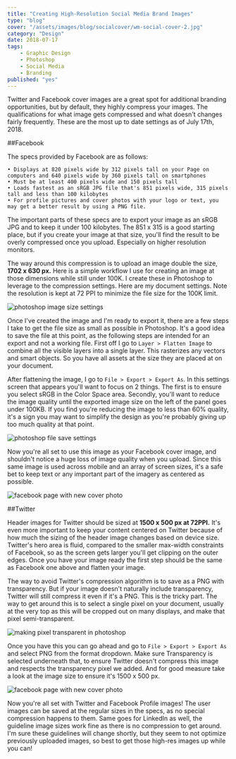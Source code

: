 ```yaml
---
title: "Creating High-Resolution Social Media Brand Images"
type: "blog"
cover: "/assets/images/blog/socialcover/wm-social-cover-2.jpg"
category: "Design"
date: 2018-07-17    
tags:
    - Graphic Design
    - Photoshop
    - Social Media
    - Branding
published: "yes"
---
```

Twitter and Facebook cover images are a great spot for additional branding opportunities, but by default, they highly compress your images. The qualifications for what image gets compressed and what doesn't changes fairly frequently. These are the most up to date settings as of July 17th, 2018.

##Facebook

The specs provided by Facebook are as follows: 
```
• Displays at 820 pixels wide by 312 pixels tall on your Page on computers and 640 pixels wide by 360 pixels tall on smartphones
• Must be at least 400 pixels wide and 150 pixels tall
• Loads fastest as an sRGB JPG file that's 851 pixels wide, 315 pixels tall and less than 100 kilobytes
• For profile pictures and cover photos with your logo or text, you may get a better result by using a PNG file.
```

The important parts of these specs are to export your image as an sRGB JPG and to keep it under 100 kilobytes. The 851 x 315 is a good starting place, but if you create your image at that size, you'll find the result to be overly compressed once you upload. Especially on higher resolution monitors.

The way around this compression is to upload an image double the size, **1702 x 630 px.** Here is a simple workflow I use for creating an image at those dimensions while still under 100K. I create these in Photoshop to leverage to the compression settings. Here are my document settings. Note the resolution is kept at 72 PPI to minimize the file size for the 100K limit.

![photoshop image size settings](/assets/images/blog/socialcover/1-ps-settings.jpg)

Once I've created the image and I'm ready to export it, there are a few steps I take to get the file size as small as possible in Photoshop. It's a good idea to save the file at this point, as the following steps are intended for an export and not a working file. First off I go to `Layer > Flatten Image` to combine all the visible layers into a single layer. This rasterizes any vectors and smart objects. So you have all assets at the size they are placed at on your document.

After flattening the image, I go to  `File > Export > Export As`. In this settings screen that appears you'll want to focus on 2 things. The first is to ensure you select sRGB in the Color Space area. Secondly, you'll want to reduce the image quality until the exported image size on the left of the panel goes under 100KB. If you find you're reducing the image to less than 60% quality, it's a sign you may want to simplify the design as you're probably giving up too much quality at that point.

![photoshop file save settings](/assets/images/blog/socialcover/2-ps-save.jpg)

Now you're all set to use this image as your Facebook cover image, and shouldn't notice a huge loss of image quality when you upload. Since this same image is used across mobile and an array of screen sizes, it's a safe bet to keep text or any important part of the imagery as centered as possible.

![facebook page with new cover photo](/assets/images/blog/socialcover/3-facebook-result.jpg)


##Twitter

Header images for Twitter should be sized at **1500 x 500 px at 72PPI.** It's even more important to keep your content centered on Twitter because of how much the sizing of the header image changes based on device size. Twitter's hero area is fluid, compared to the smaller max-width constraints of Facebook, so as the screen gets larger you'll get clipping on the outer edges. Once you have your image ready the first step should be the same as Facebook one above and flatten your image.

The way to avoid Twitter's compression algorithm is to save as a PNG with transparency. But if your image doesn't naturally include transparency, Twitter will still compress it even if it's a PNG. This is the tricky part. The way to get around this is to select a single pixel on your document, usually at the very top as this will be cropped out on many displays, and make that pixel semi-transparent.

![making pixel transparent in photoshop](/assets/images/blog/socialcover/4-twitter-pixel.gif)

Once you have this you can go ahead and go to `File > Export > Export As` and select PNG from the format dropdown. Make sure Transparency is selected underneath that, to ensure Twitter doesn't compress this image and respects the transparency pixel we added. And for good measure take a look at the image size to ensure it's 1500 x 500 px.

![facebook page with new cover photo](/assets/images/blog/socialcover/5-twitter-save.jpg)

Now you're all set with Twitter and Facebook Profile images! The user images can be saved at the regular sizes in the specs, as no special compression happens to them. Same goes for LinkedIn as well, the guideline image sizes work fine as there is no compression to get around. I'm sure these guidelines will change shortly, but they seem to not optimize previously uploaded images, so best to get those high-res images up while you can!